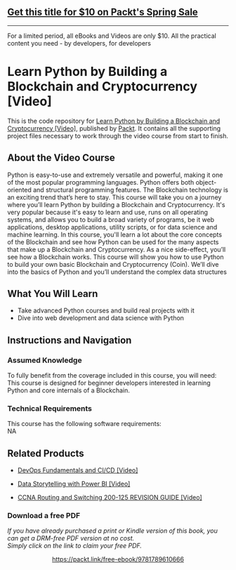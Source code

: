 ## [Get this title for $10 on Packt's Spring Sale](https://www.packt.com/V12136?utm_source=github&utm_medium=packt-github-repo&utm_campaign=spring_10_dollar_2022)
-----
For a limited period, all eBooks and Videos are only $10. All the practical content you need \- by developers, for developers

# Learn Python by Building a Blockchain and Cryptocurrency [Video]
This is the code repository for [Learn Python by Building a Blockchain and Cryptocurrency [Video]](https://www.packtpub.com/product/learn-python-by-building-a-blockchain-and-cryptocurrency-video/9781789610666), published by [Packt](https://www.packtpub.com/?utm_source=github). It contains all the supporting project files necessary to work through the video course from start to finish.
## About the Video Course
Python is easy-to-use and extremely versatile and powerful, making it one of the most popular programming languages. Python offers both object-oriented and structural programming features. The Blockchain technology is an exciting trend that’s here to stay. 
This course will take you on a journey where you’ll learn Python by building a Blockchain and Cryptocurrency. It's very popular because it's easy to learn and use, runs on all operating systems, and allows you to build a broad variety of programs, be it web applications, desktop applications, utility scripts, or for data science and machine learning. 
In this course, you'll learn a lot about the core concepts of the Blockchain and see how Python can be used for the many aspects that make up a Blockchain and Cryptocurrency. As a nice side-effect, you’ll see how a Blockchain works. This course will show you how to use Python to build your own basic Blockchain and Cryptocurrency (Coin). We’ll dive into the basics of Python and you’ll understand the complex data structures

<H2>What You Will Learn</H2>
<DIV class=book-info-will-learn-text>
<UL>
<LI>Take advanced Python courses and build real projects with it
<LI>Dive into web development and data science with Python </LI></UL></DIV>

## Instructions and Navigation
### Assumed Knowledge
To fully benefit from the coverage included in this course, you will need:<br/>
This course is designed for beginner developers interested in learning Python and core internals of a Blockchain.
### Technical Requirements
This course has the following software requirements:<br/>
NA

## Related Products
* [DevOps Fundamentals and CI/CD [Video]](https://www.packtpub.com/networking-and-servers/ccna-routing-and-switching-200-125-revision-guide-video?utm_source=github&utm_medium=repository&utm_campaign=9781789803211)

* [Data Storytelling with Power BI [Video]](https://www.packtpub.com/networking-and-servers/ccna-routing-and-switching-200-125-revision-guide-video?utm_source=github&utm_medium=repository&utm_campaign=9781789803211)

* [CCNA Routing and Switching 200-125 REVISION GUIDE [Video]](https://www.packtpub.com/networking-and-servers/ccna-routing-and-switching-200-125-revision-guide-video?utm_source=github&utm_medium=repository&utm_campaign=9781789803211)

### Download a free PDF

 <i>If you have already purchased a print or Kindle version of this book, you can get a DRM-free PDF version at no cost.<br>Simply click on the link to claim your free PDF.</i>
<p align="center"> <a href="https://packt.link/free-ebook/9781789610666">https://packt.link/free-ebook/9781789610666 </a> </p>